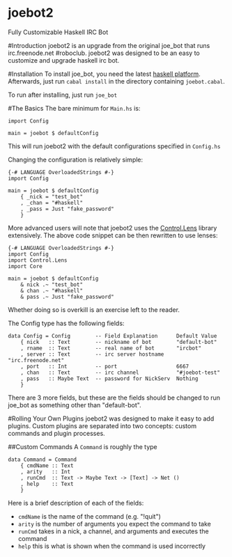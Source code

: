 joebot2
=======

Fully Customizable Haskell IRC Bot

#Introduction
joebot2 is an upgrade from the original joe\_bot that runs irc.freenode.net #roboclub.
joebot2 was designed to be an easy to customize and upgrade haskell irc bot.

#Installation
To install joe\_bot, you need the latest [haskell platform](http://www.haskell.org).
Afterwards, just run <code>cabal install</code> in the directory containing
<code>joebot.cabal</code>.

To run after installing, just run <code>joe\_bot</code>

#The Basics
The bare minimum for <code>Main.hs</code> is:

    import Config

    main = joebot $ defaultConfig
This will run joebot2 with the default configurations specified in <code>Config.hs</code>

Changing the configuration is relatively simple:

    {-# LANGUAGE OverloadedStrings #-}
    import Config

    main = joebot $ defaultConfig
        { _nick = "test_bot"
        , _chan = "#haskell"
        , _pass = Just "fake_password"
        }

More advanced users will note that joebot2 uses the 
[Control.Lens](https://github.com/ekmett/lens#lens-lenses-folds-and-traversals)
library extensively. The above code snippet can be then rewritten to use lenses:

    {-# LANGUAGE OverloadedStrings #-}
    import Config
    import Control.Lens
    import Core

    main = joebot $ defaultConfig 
        & nick .~ "test_bot"
        & chan .~ "#haskell"
        & pass .~ Just "fake_password"
Whether doing so is overkill is an exercise left to the reader.

The Config type has the following fields:
   
    data Config = Config        -- Field Explanation      Default Value
        { nick   :: Text        -- nickname of bot        "default-bot"
        , rname  :: Text        -- real name of bot       "ircbot" 
        , server :: Text        -- irc server hostname    "irc.freenode.net"
        , port   :: Int         -- port                   6667
        , chan   :: Text        -- irc channel            "#joebot-test"
        , pass   :: Maybe Text  -- password for NickServ  Nothing
        }
There are 3 more fields, but these are the fields should be
changed to run joe\_bot as something other than "default-bot".

#Rolling Your Own Plugins
joebot2 was designed to make it easy to add plugins. Custom plugins are separated into
two concepts: custom commands and plugin processes.

##Custom Commands
A <code>Command</code> is roughly the type

    data Command = Command
        { cmdName :: Text
        , arity   :: Int
        , runCmd  :: Text -> Maybe Text -> [Text] -> Net ()
        , help    :: Text
        }
Here is a brief description of each of the fields:
- <code>cmdName</code> is the name of the command (e.g. "!quit")
- <code>arity</code> is the number of arguments you expect the command to take
- <code>runCmd</code> takes in a nick, a channel, and arguments and executes the command
- <code>help</code> this is what is shown when the command is used incorrectly
